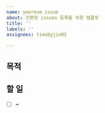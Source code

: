 ```yaml
---
name: yeoreum issue
about: 간편한 issues 등록을 위한 템플릿
title: ''
labels: ''
assignees: timobyjin02

---
```


## 목적 
>
## 할 일
- [ ] ~
